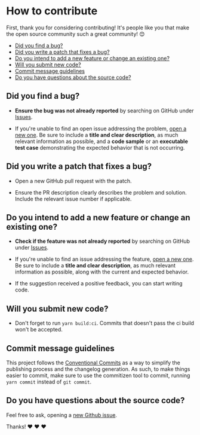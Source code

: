 # How to contribute

First, thank you for considering contributing! It's people like you that make the open source community such a great community! 😊

* [Did you find a bug?](#did-you-find-a-bug)
* [Did you write a patch that fixes a bug?](#did-you-write-a-patch-that-fixes-a-bug)
* [Do you intend to add a new feature or change an existing one?](#do-you-intend-to-add-a-new-feature-or-change-an-existing-one)
* [Will you submit new code?](#will-you-submit-new-code)
* [Commit message guidelines](#commit-message-guidelines)
* [Do you have questions about the source code?](#do-you-have-questions-about-the-source-code)

## **Did you find a bug?**

* **Ensure the bug was not already reported** by searching on GitHub under [Issues](https://github.com/GabrielDuarteM/copy-paste-component-vscode/issues).

* If you're unable to find an open issue addressing the problem, [open a new one](https://github.com/GabrielDuarteM/copy-paste-component-vscode/issues/new). Be sure to include a **title and clear description**, as much relevant information as possible, and a **code sample** or an **executable test case** demonstrating the expected behavior that is not occurring.

## **Did you write a patch that fixes a bug?**

* Open a new GitHub pull request with the patch.

* Ensure the PR description clearly describes the problem and solution. Include the relevant issue number if applicable.

## **Do you intend to add a new feature or change an existing one?**

* **Check if the feature was not already reported** by searching on GitHub under [Issues](https://github.com/GabrielDuarteM/copy-paste-component-vscode/issues).

* If you're unable to find an issue addressing the feature, [open a new one](https://github.com/GabrielDuarteM/copy-paste-component-vscode/issues/new). Be sure to include a **title and clear description**, as much relevant information as possible, along with the current and expected behavior.

* If the suggestion received a positive feedback, you can start writing code.

## **Will you submit new code?**

* Don't forget to run `yarn build:ci`. Commits that doesn't pass the ci build won't be accepted.

## **Commit message guidelines**

This project follows the [Conventional Commits](https://conventionalcommits.org) as a way to simplify the publishing process and the changelog generation. As such, to make things easier to commit, make sure to use the commitizen tool to commit, running `yarn commit` instead of `git commit`.

## **Do you have questions about the source code?**

Feel free to ask, opening a [new Github issue](https://github.com/GabrielDuarteM/copy-paste-component-vscode/issues/new).

Thanks! :heart: :heart: :heart: